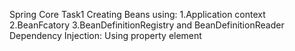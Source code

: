 Spring Core Task1
Creating Beans using:
1.Application context
2.BeanFcatory
3.BeanDefinitionRegistry and BeanDefinitionReader
Dependency Injection:
Using property element